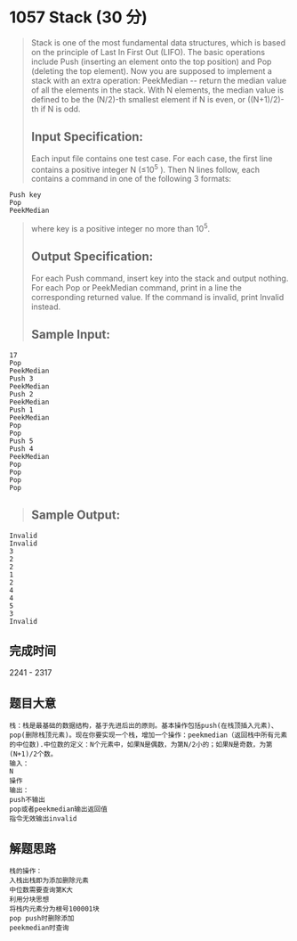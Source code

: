 # 1057 Stack (30 分)
> Stack is one of the most fundamental data structures, which is based on the principle of Last In First Out (LIFO). The basic operations include Push (inserting an element onto the top position) and Pop (deleting the top element). Now you are supposed to implement a stack with an extra operation: PeekMedian -- return the median value of all the elements in the stack. With N elements, the median value is defined to be the (N/2)-th smallest element if N is even, or ((N+1)/2)-th if N is odd.  
> ## Input Specification:  
> Each input file contains one test case. For each case, the first line contains a positive integer N (≤10<sup>5</sup> ). Then N lines follow, each contains a command in one of the following 3 formats:  
```
Push key
Pop
PeekMedian
```  
> where key is a positive integer no more than 10<sup>5</sup>.  
> ## Output Specification:  
> For each Push command, insert key into the stack and output nothing. For each Pop or PeekMedian command, print in a line the corresponding returned value. If the command is invalid, print Invalid instead.  
> ## Sample Input:
```
17
Pop
PeekMedian
Push 3
PeekMedian
Push 2
PeekMedian
Push 1
PeekMedian
Pop
Pop
Push 5
Push 4
PeekMedian
Pop
Pop
Pop
Pop
```
> ## Sample Output:
```
Invalid
Invalid
3
2
2
1
2
4
4
5
3
Invalid
```
## 完成时间
2241 - 2317
## 题目大意
```
栈：栈是最基础的数据结构，基于先进后出的原则。基本操作包括push(在栈顶插入元素)、pop(删除栈顶元素)。现在你要实现一个栈，增加一个操作：peekmedian（返回栈中所有元素的中位数).中位数的定义：N个元素中，如果N是偶数，为第N/2小的；如果N是奇数，为第(N+1)/2个数。
输入：
N
操作
输出：
push不输出
pop或者peekmedian输出返回值
指令无效输出invalid
```
## 解题思路
```
栈的操作：
入栈出栈即为添加删除元素
中位数需要查询第K大
利用分块思想
将栈内元素分为根号100001块
pop push时删除添加
peekmedian时查询
```
